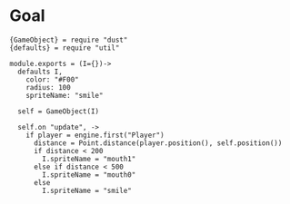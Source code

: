 Goal
====

    {GameObject} = require "dust"
    {defaults} = require "util"

    module.exports = (I={})->
      defaults I,
        color: "#F00"
        radius: 100
        spriteName: "smile"

      self = GameObject(I)

      self.on "update", ->
        if player = engine.first("Player")
          distance = Point.distance(player.position(), self.position())
          if distance < 200
            I.spriteName = "mouth1"
          else if distance < 500
            I.spriteName = "mouth0"
          else
            I.spriteName = "smile"
